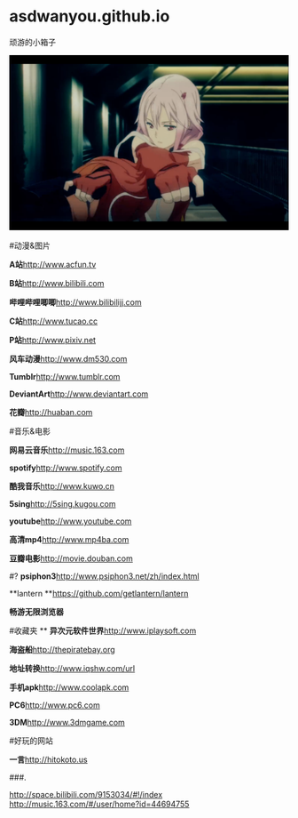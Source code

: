 # asdwanyou.github.io
顽游的小箱子







![image](https://github.com/asdwanyou/photo/blob/master/raw/master/images-folder/yeqi.png)

#动漫&图片

**A站**http://www.acfun.tv

**B站**http://www.bilibili.com

**哔哩哔哩唧唧**http://www.bilibilijj.com

**C站**http://www.tucao.cc

**P站**http://www.pixiv.net

**风车动漫**http://www.dm530.com

**Tumblr**http://www.tumblr.com

**DeviantArt**http://www.deviantart.com

**花瓣**http://huaban.com

#音乐&电影

**网易云音乐**http://music.163.com

**spotify**http://www.spotify.com

**酷我音乐**http://www.kuwo.cn

**5sing**http://5sing.kugou.com

**youtube**http://www.youtube.com

**高清mp4**http://www.mp4ba.com

**豆瓣电影**http://movie.douban.com

#?
**psiphon3**http://www.psiphon3.net/zh/index.html

**lantern **https://github.com/getlantern/lantern

**畅游无限浏览器**

#收藏夹
**
**异次元软件世界**http://www.iplaysoft.com

**海盗船**http://thepiratebay.org

**地址转换**http://www.iqshw.com/url

**手机apk**http://www.coolapk.com

**PC6**http://www.pc6.com

**3DM**http://www.3dmgame.com

#好玩的网站




**一言**http://hitokoto.us

###.




http://space.bilibili.com/9153034/#!/index
http://music.163.com/#/user/home?id=44694755

